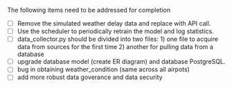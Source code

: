 The following items need to be addressed for completion
- [ ] Remove the simulated weather delay data and replace with API call.
- [ ] Use the scheduler to periodically retrain the model and log statistics.
- [ ] data_collector.py should be divided into two files: 1) one file to acquire data from sources for the first time 2) another for pulling data from a database
- [ ] upgrade database model (create ER diagram) and database PostgreSQL.
- [ ] bug in obtaining weather_condition (same across all airpots)
- [ ] add more robust data goverance and data security 
